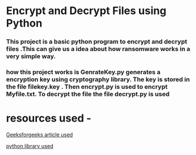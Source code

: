 # Encrypt and Decrypt Files using Python

### This project is a basic python program to encrypt and decrypt files .This can give us a idea about how ransomware works in a very simple way. 
### how this project works is GenrateKey.py generates a encryption key using cryptography library. The key is stored in the file filekey.key . Then encrypt.py is used to encrypt Myfile.txt. To decrypt the file the file decrypt.py is used

# resources used -
[Geeksforgeeks article used](https://www.geeksforgeeks.org/encrypt-and-decrypt-files-using-python/)

[python library used](https://pypi.org/project/cryptography/) 
